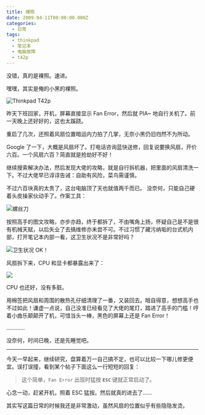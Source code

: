 ```yaml
---
title: 裸照
date: 2009-04-11T00:00:00.000Z
categories:
  - 日常
tags:
  - thinkpad
  - 笔记本
  - 电脑故障
  - t42p
---
```


没错，真的是裸照。速进。

<!-- more -->

嘿嘿，其实是俺的小黑的裸照。

![Thinkpad T42p](https://media.kaerozhi.com/2025/06/86214870688d82ca24b08ce41accc99f.webp)

昨天下班回家，开机，屏幕直接显示 Fan Error，然后就 PIA~ 地自行关机了。前一天晚上还好好的，这也太蹊跷。

重启了几次，还照着风扇位置暗运内力拍了几掌，无奈小黑仍旧岿然不为所动。

Google 了一下，大概是风扇坏了。打电话咨询蓝快送修，回复说要换风扇，开价六百。一个风扇六百？简直就是抢劫好不好！

继续搜索解决办法，然后发现大佬的攻略，就是自行拆机器，把里面的风扇清洗一下。不过大佬早已谆谆告诫：自助有风险，菜鸟需谨慎。

不过六百块真的太贵了，这台电脑顶了天也就值两千而已。 没奈何，只能自己硬着头皮操家伙动手了。作案工具：

![螺丝刀](https://media.kaerozhi.com/2025/06/90656a80b4c354997ee5e5fdd8f4eec5.webp)

按照高手的图文攻略，亦步亦趋，终于都拆了，不由嘴角上扬，怀疑自己是不是很有机械天赋，以后失业了去搞维修亦未尝不可。不过习惯了藏污纳垢的台式机内部，打开笔记本内部一看，这卫生状况不是非常好吗？

![卫生状况 OK！](https://media.kaerozhi.com/2025/06/5dcf3f8b77bdfa8f8bad0b56929a08df.webp)

风扇拆下来，CPU 和显卡都暴露出来了：

![](https://media.kaerozhi.com/2025/06/d769da2422d07107b6874895c775fc99.webp)

CPU 也还好，没有多脏。

用棉签把风扇和周围的散热孔仔细清理了一番，又装回去。暗自得意，想想高手也不过如此！谦虚一点说，自己没准已经看见了大佬的尾灯，踏进了高手的门槛！哼着小曲乐颠颠开了机，可惜当头一棒，黑色的屏幕上还是 Fan Error！

…………

没奈何，时间已晚，还是先睡觉吧。  

* * *

今天一早起来，继续研究，盘算着万一自己搞不定，也可以比较一下哪儿修更便宜。误打误撞，看到某个帖子下面这么一行短短的回复：

> 这个简单，`Fan Error` 出现时猛按 **`ESC`** 键就正常启动了。

心念一动，赶紧开机，照着 ESC 猛按。然后就真的进去了……

其实写这篇日常的时候我还是非常激动，虽然风扇的位置似乎有些隐隐发烫。
